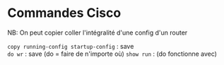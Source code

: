# Commandes Cisco

NB: On peut copier coller l'intégralité d'une config d'un router

`copy running-config startup-config` : save  
`do wr` : save  (do = faire de n'importe où)
`show run` :  (do fonctionne avec)